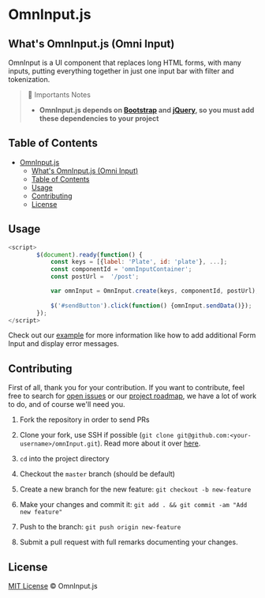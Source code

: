 # OmnInput.js

## What's OmnInput.js (Omni Input)
OmnInput is a UI component that replaces long HTML forms, with many inputs, putting everything together in just one input bar with filter and tokenization.

> 🚨 Importants Notes
> - **OmnInput.js depends on [Bootstrap](https://github.com/twbs/bootstrap) and [jQuery](https://github.com/jquery/jquery), so you must add these dependencies to your project**


## Table of Contents

- [OmnInput.js](#omninputjs)
  - [What's OmnInput.js (Omni Input)](#whats-omninputjs-omni-input)
  - [Table of Contents](#table-of-contents)
  - [Usage](#usage)
  - [Contributing](#contributing)
  - [License](#license)

##  Usage

```javascript
<script>
        $(document).ready(function() {
            const keys = [{label: 'Plate', id: 'plate'}, ...];
            const componentId = 'omnInputContainer';
            const postUrl =  '/post';

            var omnInput = OmnInput.create(keys, componentId, postUrl);
                        
            $('#sendButton').click(function() {omnInput.sendData()});
        });
</script>
```

Check out our [example](https://github.com/mizerablebr/omnInput/blob/master/omniInput-example.html) for more information like how to add additional Form Input and display error messages.

## Contributing

First of all, thank you for your contribution. If you want to contribute, feel free to search for [open issues](../../issues) or our [project roadmap](../..//projects/1), we have a lot of work to do, and of course we'll need you.

1. Fork the repository in order to send PRs

2. Clone your fork, use SSH if possible (`git clone git@github.com:<your-username>/omnInput.git`). Read more about it over [here](https://help.github.com/articles/connecting-to-github-with-ssh/).

3. `cd` into the project directory

4. Checkout the `master` branch (should be default)

5. Create a new branch for the new feature: `git checkout -b new-feature`

6. Make your changes and commit it: `git add . && git commit -am "Add new feature"`

7. Push to the branch: `git push origin new-feature`

8. Submit a pull request with full remarks documenting your changes.


## License

[MIT License](LICENSE.md) © OmnInput.js